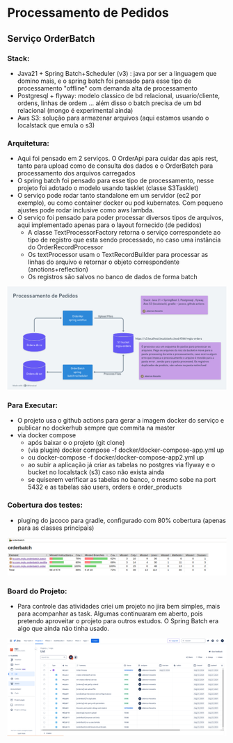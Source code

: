 # Processamento de Pedidos
## Serviço OrderBatch

### Stack:
* Java21 + Spring Batch+Scheduler (v3) : java por ser a linguagem que domino mais, e o spring batch foi pensado para esse tipo de processamento "offline" com demanda alta de processamento
* Postgresql + flyway: modelo classico de bd relacional, usuario/cliente, ordens, linhas de ordem ... além disso o batch precisa de um bd relacional (mongo é experimental ainda)
* Aws S3: solução para armazenar arquivos (aqui estamos usando o localstack que emula o s3)

### Arquitetura:

* Aqui foi pensado em 2 serviços. O OrderApi para cuidar das apis rest, tanto para upload como de consulta dos dados e o OrderBatch para processamento dos arquivos carregados
* O spring batch foi pensado para esse tipo de processamento, nesse projeto foi adotado o modelo usando tasklet (classe S3Tasklet)
* O serviço pode rodar tanto standalone em um servidor (ec2 por exemplo), ou como container docker ou pod kubernates. Com pequeno ajustes pode rodar inclusive como aws lambda.
* O serviço foi pensado para poder processar diversos tipos de arquivos, aqui implementado apenas para o layout fornecido (de pedidos)
  * A classe TextProcessorFactory retorna o serviço correspondete ao tipo de registro que esta sendo processado, no caso uma instância do OrderRecordProcessor
  * Os textProcessor usam o TextRecordBuilder para processar as linhas do arquivo e retornar o objeto correspondente (anotions+reflection)
  * Os registros são salvos no banco de dados de forma batch
  
![alt text](https://github.com/jfrossetto/orderbatch/blob/master/desing.png?raw=true)

### Para Executar:
* O projeto usa o github actions para gerar a imagem docker do serviço e publicar no dockerhub sempre que commita na master
* via docker compose
  * após baixar o o projeto (git clone)
  * (via plugin) docker compose -f docker/docker-compose-app.yml up
  * ou docker-compose -f docker/docker-compose-app2.yml up
  * ao subir a aplicação já criar as tabelas no postgres via flyway e o bucket no localstack (s3) caso não exista ainda
  * se quiserem verificar as tabelas no banco, o mesmo sobe na port 5432 e as tabelas são users, orders e order_products 
  
### Cobertura dos testes:

* pluging do jacoco para gradle, configurado com 80% cobertura (apenas para as classes principais)

![alt text](https://github.com/jfrossetto/orderbatch/blob/master/coverage.png?raw=true)

### Board do Projeto:
 
* Para controle das atividades criei um projeto no jira bem simples, mais para acompanhar as task. Algumas continuaram em aberto, pois pretendo aproveitar o projeto para outros estudos. O Spring Batch era algo que ainda não tinha usado.

![alt text](https://github.com/jfrossetto/orderbatch/blob/master/jira.png?raw=true)

